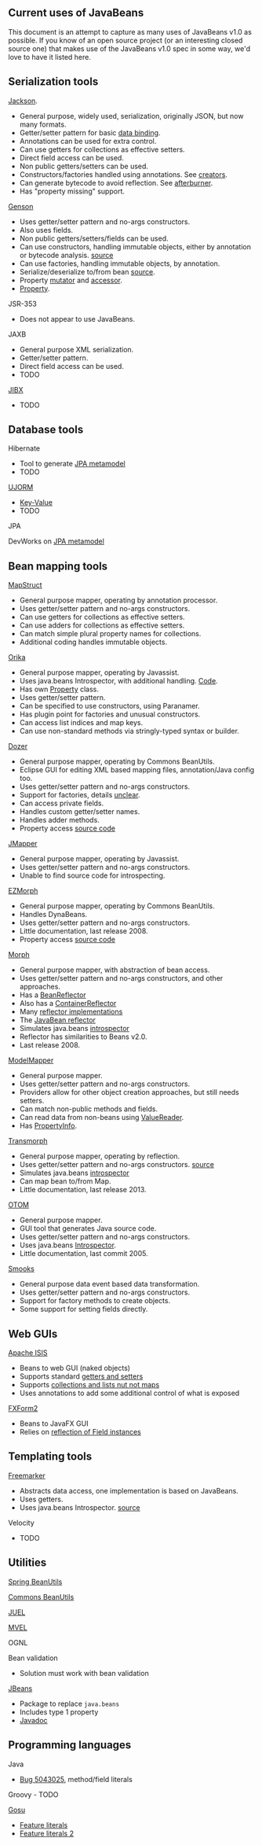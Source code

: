 ## Current uses of JavaBeans

This document is an attempt to capture as many uses of JavaBeans v1.0 as possible.
If you know of an open source project (or an interesting closed source one) that makes use of the
JavaBeans v1.0 spec in some way, we'd love to have it listed here.


## Serialization tools

[Jackson](https://github.com/FasterXML/jackson).

* General purpose, widely used, serialization, originally JSON, but now many formats.
* Getter/setter pattern for basic [data binding](http://wiki.fasterxml.com/JacksonDataBinding).
* Annotations can be used for extra control.
* Can use getters for collections as effective setters.
* Direct field access can be used.
* Non public getters/setters can be used.
* Constructors/factories handled using annotations. See [creators](http://wiki.fasterxml.com/JacksonFeatureCreators).
* Can generate bytecode to avoid reflection. See [afterburner](https://github.com/FasterXML/jackson-module-afterburner).
* Has "property missing" support.

[Genson](http://owlike.github.io/genson/)

* Uses getter/setter pattern and no-args constructors.
* Also uses fields.
* Non public getters/setters/fields can be used.
* Can use constructors, handling immutable objects, either by annotation or bytecode analysis. [source](https://github.com/owlike/genson/blob/master/genson/src/main/java/com/owlike/genson/reflect/BeanCreator.java)
* Can use factories, handling immutable objects, by annotation.
* Serialize/deserialize to/from bean [source](https://github.com/owlike/genson/blob/master/genson/src/main/java/com/owlike/genson/reflect/BeanDescriptor.java).
* Property [mutator](https://github.com/owlike/genson/blob/master/genson/src/main/java/com/owlike/genson/reflect/PropertyMutator.java)
and [accessor](https://github.com/owlike/genson/blob/master/genson/src/main/java/com/owlike/genson/reflect/PropertyAccessor.java).
* [Property](https://github.com/owlike/genson/blob/master/genson/src/main/java/com/owlike/genson/reflect/BeanProperty.java).

JSR-353

* Does not appear to use JavaBeans.

JAXB

* General purpose XML serialization.
* Getter/setter pattern.
* Direct field access can be used.
* TODO

[JIBX](http://jibx.sourceforge.net/)

* TODO


## Database tools

Hibernate
* Tool to generate [JPA metamodel](http://hibernate.org/orm/tooling/)
* TODO

[UJORM](http://ujorm.org/)

* [Key-Value](http://ujorm.org/sample/key-value.html)
* TODO

JPA

DevWorks on [JPA metamodel](http://www.ibm.com/developerworks/java/library/j-typesafejpa/)


## Bean mapping tools

[MapStruct](http://mapstruct.org)

* General purpose mapper, operating by annotation processor.
* Uses getter/setter pattern and no-args constructors.
* Can use getters for collections as effective setters.
* Can use adders for collections as effective setters.
* Can match simple plural property names for collections.
* Additional coding handles immutable objects.

[Orika](http://orika-mapper.github.io/orika-docs/)

* General purpose mapper, operating by Javassist.
* Uses java.beans Introspector, with additional handling. [Code](https://code.google.com/p/orika/source/browse/trunk/core/src/main/java/ma/glasnost/orika/property/IntrospectorPropertyResolver.java?r=505).
* Has own [Property](https://code.google.com/p/orika/source/browse/trunk/core/src/main/java/ma/glasnost/orika/metadata/Property.java?r=505) class.
* Uses getter/setter pattern.
* Can be specified to use constructors, using Paranamer.
* Has plugin point for factories and unusual constructors.
* Can access list indices and map keys.
* Can use non-standard methods via stringly-typed syntax or builder.

[Dozer](http://dozer.sourceforge.net/)

* General purpose mapper, operating by Commons BeanUtils.
* Eclipse GUI for editing XML based mapping files, annotation/Java config too.
* Uses getter/setter pattern and no-args constructors.
* Support for factories, details [unclear](http://dozer.sourceforge.net/documentation/customCreateMethod.html).
* Can access private fields.
* Handles custom getter/setter names.
* Handles adder methods.
* Property access [source code](https://github.com/DozerMapper/dozer/tree/master/core/src/main/java/org/dozer/propertydescriptor)

[JMapper](https://code.google.com/p/jmapper-framework/)

* General purpose mapper, operating by Javassist.
* Uses getter/setter pattern and no-args constructors.
* Unable to find source code for introspecting.

[EZMorph](http://ezmorph.sourceforge.net/)

* General purpose mapper, operating by Commons BeanUtils.
* Handles DynaBeans.
* Uses getter/setter pattern and no-args constructors.
* Little documentation, last release 2008.
* Property access [source code](http://ezmorph.cvs.sourceforge.net/viewvc/ezmorph/ezmorph/src/main/java/net/sf/ezmorph/bean/BeanMorpher.java?revision=1.5&view=markup)

[Morph](http://morph.sourceforge.net/)

* General purpose mapper, with abstraction of bean access.
* Uses getter/setter pattern and no-args constructors, and other approaches.
* Has a [BeanReflector](http://morph.sourceforge.net/xref/net/sf/morph/reflect/BeanReflector.html)
* Also has a [ContainerReflector](http://morph.sourceforge.net/xref/net/sf/morph/reflect/ContainerReflector.html)
* Many [reflector implementations](http://morph.sourceforge.net/xref/net/sf/morph/reflect/reflectors/package-summary.html)
* The [JavaBean reflector](http://morph.sourceforge.net/xref/net/sf/morph/reflect/reflectors/ObjectReflector.html)
* Simulates java.beans [introspector](http://morph.sourceforge.net/xref/net/sf/morph/reflect/support/ReflectionInfo.html)
* Reflector has similarities to Beans v2.0.
* Last release 2008.

[ModelMapper](http://modelmapper.org/)

* General purpose mapper.
* Uses getter/setter pattern and no-args constructors.
* Providers allow for other object creation approaches, but still needs setters.
* Can match non-public methods and fields.
* Can read data from non-beans using [ValueReader](https://github.com/jhalterman/modelmapper/blob/master/core/src/main/java/org/modelmapper/spi/ValueReader.java).
* Has [PropertyInfo](https://github.com/jhalterman/modelmapper/blob/master/core/src/main/java/org/modelmapper/spi/PropertyInfo.java).

[Transmorph](https://github.com/cchabanois/transmorph)

* General purpose mapper, operating by reflection.
* Uses getter/setter pattern and no-args constructors. [source](https://github.com/cchabanois/transmorph/blob/master/src/main/java/net/entropysoft/transmorph/converters/beans/BeanToBean.java)
* Simulates java.beans [introspector](https://github.com/cchabanois/transmorph/blob/master/src/main/java/net/entropysoft/transmorph/utils/BeanUtils.java)
* Can map bean to/from Map.
* Little documentation, last release 2013.

[OTOM](https://java.net/projects/otom)

* General purpose mapper.
* GUI tool that generates Java source code.
* Uses getter/setter pattern and no-args constructors.
* Uses java.beans [Introspector](https://java.net/projects/otom/sources/svn/content/trunk/src/java/otom/mapping/MappingUtils.java?rev=42).
* Little documentation, last commit 2005.

[Smooks](http://www.smooks.org/mediawiki/index.php?title=Main_Page)

* General purpose data event based data transformation.
* Uses getter/setter pattern and no-args constructors.
* Support for factory methods to create objects.
* Some support for setting fields directly.


## Web GUIs

[Apache ISIS](http://isis.apache.org/index.html)

* Beans to web GUI (naked objects)
* Supports standard [getters and setters](http://isis.apache.org/how-tos/how-to-01-030-How-to-add-a-property-to-a-domain-entity.html)
* Supports [collections and lists nut not maps](http://isis.apache.org/how-tos/how-to-01-050-How-to-add-a-collection-to-a-domain-entity.html)
* Uses annotations to add some additional control of what is exposed

[FXForm2](https://github.com/dooApp/FXForm2)

* Beans to JavaFX GUI
* Relies on [reflection of Field instances](https://github.com/dooApp/FXForm2/blob/master/core/src/main/java/com/dooapp/fxform/reflection/ReflectionUtils.java)


## Templating tools

[Freemarker](http://freemarker.org/)

* Abstracts data access, one implementation is based on JavaBeans.
* Uses getters.
* Uses java.beans Introspector. [source](https://github.com/freemarker/freemarker/blob/2.3-gae/src/main/java/freemarker/ext/beans/ClassIntrospector.java#L304)

Velocity

* TODO


## Utilities

[Spring BeanUtils](http://docs.spring.io/spring/docs/2.5.x/api/org/springframework/beans/BeanUtils.html)

[Commons BeanUtils](http://commons.apache.org/proper/commons-beanutils/)

[JUEL](http://juel.sourceforge.net/)

[MVEL](http://mvel.codehaus.org/)

OGNL

Bean validation

* Solution must work with bean validation

[JBeans](http://jbeans.sourceforge.net/index.html)

* Package to replace `java.beans`
* Includes type 1 property
* [Javadoc](http://jbeans.sourceforge.net/javadoc/index.html)


## Programming languages

Java

* [Bug 5043025](http://bugs.java.com/bugdatabase/view_bug.do?bug_id=5043025), method/field literals

Groovy - TODO

[Gosu](http://gosu-lang.github.io/)

* [Feature literals](http://guidewiredevelopment.wordpress.com/2011/03/03/feature-literals/)
* [Feature literals 2](http://guidewiredevelopment.wordpress.com/2011/06/05/feature-literals-enhancements-blocks-win/)

